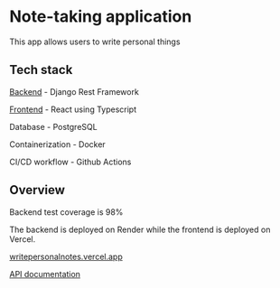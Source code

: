# Note-taking application
This app allows users to write personal things

## Tech stack
[Backend](https://github.com/raykipkorir/note-taking-application/tree/main/backend) - Django Rest Framework

[Frontend](https://github.com/raykipkorir/note-taking-application/tree/main/frontend) - React using Typescript

Database - PostgreSQL

Containerization - Docker

CI/CD workflow - Github Actions

## Overview
Backend test coverage is 98%

The backend is deployed on Render while the frontend is deployed on Vercel.

[writepersonalnotes.vercel.app](https://writepersonalnotes.vercel.app)

[API documentation](https://note-taking-application-api.onrender.com/)

